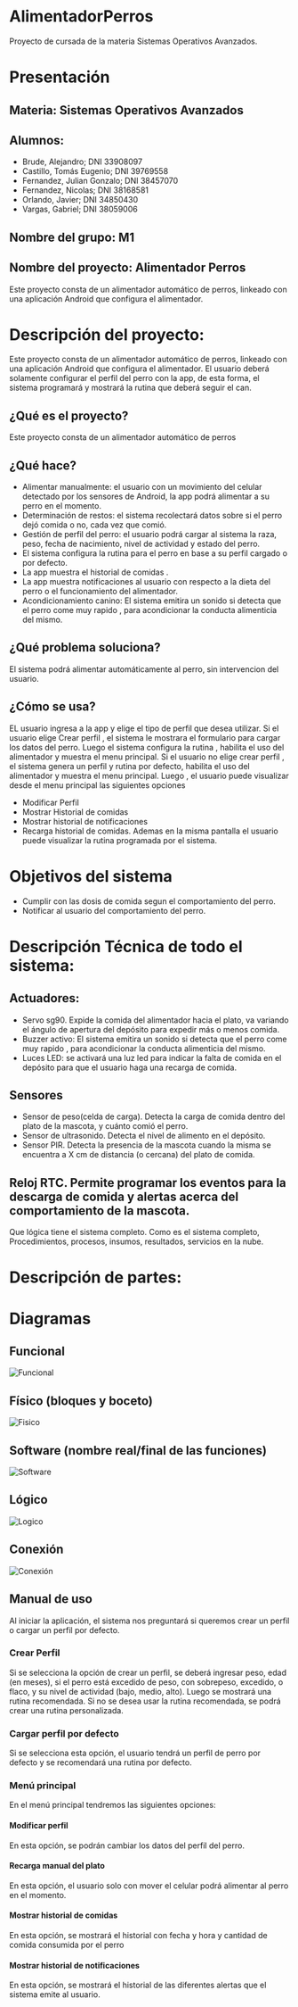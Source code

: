 # AlimentadorPerros
Proyecto de cursada de la materia Sistemas Operativos Avanzados.

# Presentación

## Materia: Sistemas Operativos Avanzados

## Alumnos:
* Brude, Alejandro; DNI 33908097
* Castillo, Tomás Eugenio; DNI 39769558
* Fernandez, Julian Gonzalo; DNI 38457070
* Fernandez, Nicolas; DNI 38168581
* Orlando, Javier; DNI 34850430
* Vargas, Gabriel; DNI 38059006

## Nombre del grupo: M1

## Nombre del proyecto: Alimentador Perros

Este proyecto consta de un alimentador automático de perros, linkeado con una aplicación Android que configura el alimentador.

# Descripción del proyecto:
Este proyecto consta de un alimentador automático de perros, linkeado con una aplicación Android que configura el alimentador. El usuario deberá solamente configurar el perfil del perro con la app, de esta forma, el sistema programará y mostrará la rutina que deberá seguir el can.  


## ¿Qué es el proyecto?

Este proyecto consta de un alimentador automático de perros


## ¿Qué hace?

* Alimentar manualmente: el  usuario con un movimiento del celular detectado por los sensores de Android,  la app podrá alimentar a su perro en el momento.
* Determinación de restos: el sistema recolectará datos sobre si el perro dejó comida o no, cada vez que comió.
* Gestión de perfil del perro: el usuario podrá cargar al sistema la raza, peso, fecha de nacimiento, nivel de actividad y estado del perro.
* El sistema configura la rutina para el perro en base a su perfil cargado o por defecto.
* La app muestra el historial de comidas .
* La app muestra notificaciones al usuario con respecto a la dieta del perro o el funcionamiento del alimentador.
* Acondicionamiento canino: El sistema emitira un sonido si detecta que el perro come muy rapido , para acondicionar la conducta alimenticia del mismo.



## ¿Qué problema soluciona?

El sistema podrá alimentar automáticamente al perro, sin intervencion del usuario.


## ¿Cómo se usa?

EL usuario ingresa a la app y elige el tipo de perfil que desea utilizar.
Si el usuario elige Crear perfil , el sistema le mostrara el formulario para cargar los datos del perro.
Luego el sistema configura la rutina , habilita el uso del alimentador y muestra el menu principal.
Si el usuario no elige crear perfil , el sistema genera un perfil y rutina por defecto, habilita el uso del alimentador y muestra el menu principal.
Luego , el usuario puede visualizar desde el menu principal las siguientes opciones
- Modificar Perfil
- Mostrar Historial de comidas
- Mostrar historial de notificaciones
- Recarga historial de comidas.
Ademas en la misma pantalla el usuario puede visualizar la rutina programada por el sistema.


# Objetivos del sistema

* Cumplir con las dosis de comida segun el comportamiento del perro.
* Notificar al usuario del comportamiento del perro.


# Descripción Técnica de todo el sistema:
## Actuadores:
* Servo sg90. Expide la comida del alimentador hacia el plato, va variando el ángulo de apertura del depósito para expedir más o menos comida.
* Buzzer activo: El sistema emitira un sonido si detecta que el perro come muy rapido , para acondicionar la conducta alimenticia del mismo.
* Luces LED: se activará una luz led para indicar la falta de comida en el depósito para que el usuario haga una recarga de comida.

## Sensores
* Sensor de peso(celda de carga). Detecta la carga de comida dentro del plato de la mascota, y cuánto comió el perro.
* Sensor de ultrasonido. Detecta el nivel de alimento en el depósito.
* Sensor PIR. Detecta la presencia de la mascota cuando la misma se encuentra a X cm de distancia (o cercana) del plato de comida.

## Reloj RTC. Permite programar los eventos para la descarga de comida y alertas acerca del comportamiento de la mascota.


Que lógica tiene el sistema completo. Como es el
sistema completo, Procedimientos, procesos, insumos, resultados, servicios en la nube.


# Descripción de partes:

# Diagramas

## Funcional

![Funcional](https://github.com/tomascastillo/M1/blob/master/Sistema-Embebido/Diagramas/Diagrama%20Funcional.png)

## Físico (bloques y boceto)

![Fisico](https://github.com/tomascastillo/M1/blob/master/Sistema-Embebido/Diagramas/esquema%20fisico.png)

## Software (nombre real/final de las funciones)
![Software](https://github.com/tomascastillo/M1/blob/master/Sistema-Embebido/Diagramas/Diagrama%20de%20Software.png)

## Lógico
![Logico](https://github.com/tomascastillo/M1/blob/master/Sistema-Embebido/Diagramas/Diagrama_logico1.png)

## Conexión
![Conexión](https://github.com/tomascastillo/M1/blob/master/Sistema-Embebido/Diagramas/diagramaCircuito.jpg)


## Manual de uso

Al iniciar la aplicación, el sistema nos preguntará si queremos crear un perfil o cargar un perfil por defecto.

### Crear Perfil

Si se selecciona la opción de crear un perfil, se deberá ingresar peso, edad (en meses), si el perro está excedido de peso, con sobrepeso, excedido, o flaco, y su nivel de actividad (bajo, medio, alto). Luego se mostrará una rutina recomendada.
Si no se desea usar la rutina recomendada, se podrá crear una rutina personalizada.


### Cargar perfil por defecto

Si se selecciona esta opción, el usuario tendrá un perfil de perro por defecto y se recomendará una rutina por defecto.

### Menú principal

En el menú principal tendremos las siguientes opciones:


#### Modificar perfil

En esta opción, se podrán cambiar los datos del perfil del perro.

#### Recarga manual del plato

En esta opción, el usuario solo con mover el celular  podrá alimentar al perro en el momento.

#### Mostrar historial de comidas

En esta opción, se mostrará el historial con fecha y hora y cantidad de comida consumida por el perro

#### Mostrar historial de notificaciones

En esta opción, se mostrará el historial de las diferentes alertas que el sistema emite al usuario.
